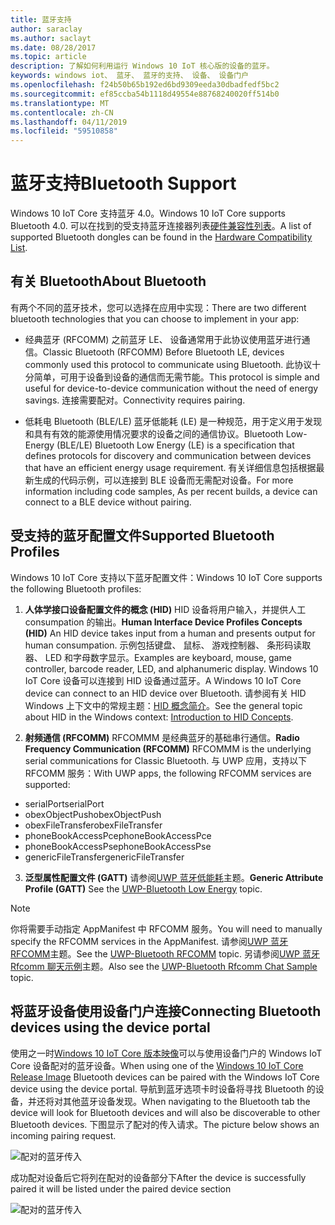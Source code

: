 ```yaml
---
title: 蓝牙支持
author: saraclay
ms.author: saclayt
ms.date: 08/28/2017
ms.topic: article
description: 了解如何利用运行 Windows 10 IoT 核心版的设备的蓝牙。
keywords: windows iot、 蓝牙、 蓝牙的支持、 设备、 设备门户
ms.openlocfilehash: f24b50b65b192ed6bd9309eeda30dbadfedf5bc2
ms.sourcegitcommit: ef85ccba54b1118d49554e88768240020ff514b0
ms.translationtype: MT
ms.contentlocale: zh-CN
ms.lasthandoff: 04/11/2019
ms.locfileid: "59510858"
---
```

# <a name="bluetooth-support"></a><span data-ttu-id="c234f-104">蓝牙支持</span><span class="sxs-lookup"><span data-stu-id="c234f-104">Bluetooth Support</span></span>
<span data-ttu-id="c234f-105">Windows 10 IoT Core 支持蓝牙 4.0。</span><span class="sxs-lookup"><span data-stu-id="c234f-105">Windows 10 IoT Core supports Bluetooth 4.0.</span></span> <span data-ttu-id="c234f-106">可以在找到的受支持蓝牙连接器列表[硬件兼容性列表](../learn-about-hardware/HardwareCompatList.md)。</span><span class="sxs-lookup"><span data-stu-id="c234f-106">A list of supported Bluetooth dongles can be found in the [Hardware Compatibility List](../learn-about-hardware/HardwareCompatList.md).</span></span>

## <a name="about-bluetooth"></a><span data-ttu-id="c234f-107">有关 Bluetooth</span><span class="sxs-lookup"><span data-stu-id="c234f-107">About Bluetooth</span></span>
<span data-ttu-id="c234f-108">有两个不同的蓝牙技术，您可以选择在应用中实现：</span><span class="sxs-lookup"><span data-stu-id="c234f-108">There are two different bluetooth technologies that you can choose to implement in your app:</span></span>

* <span data-ttu-id="c234f-109">经典蓝牙 (RFCOMM) 之前蓝牙 LE、 设备通常用于此协议使用蓝牙进行通信。</span><span class="sxs-lookup"><span data-stu-id="c234f-109">Classic Bluetooth (RFCOMM) Before Bluetooth LE, devices commonly used this protocol to communicate using Bluetooth.</span></span> <span data-ttu-id="c234f-110">此协议十分简单，可用于设备到设备的通信而无需节能。</span><span class="sxs-lookup"><span data-stu-id="c234f-110">This protocol is simple and useful for device-to-device communication without the need of energy savings.</span></span> <span data-ttu-id="c234f-111">连接需要配对。</span><span class="sxs-lookup"><span data-stu-id="c234f-111">Connectivity requires pairing.</span></span>

* <span data-ttu-id="c234f-112">低耗电 Bluetooth (BLE/LE) 蓝牙低能耗 (LE) 是一种规范，用于定义用于发现和具有有效的能源使用情况要求的设备之间的通信协议。</span><span class="sxs-lookup"><span data-stu-id="c234f-112">Bluetooth Low-Energy (BLE/LE) Bluetooth Low Energy (LE) is a specification that defines protocols for discovery and communication between devices that have an efficient energy usage requirement.</span></span> <span data-ttu-id="c234f-113">有关详细信息包括根据最新生成的代码示例，可以连接到 BLE 设备而无需配对设备。</span><span class="sxs-lookup"><span data-stu-id="c234f-113">For more information including code samples, As per recent builds, a device can connect to a BLE device without pairing.</span></span>

## <a name="supported-bluetooth-profiles"></a><span data-ttu-id="c234f-114">受支持的蓝牙配置文件</span><span class="sxs-lookup"><span data-stu-id="c234f-114">Supported Bluetooth Profiles</span></span>
<span data-ttu-id="c234f-115">Windows 10 IoT Core 支持以下蓝牙配置文件：</span><span class="sxs-lookup"><span data-stu-id="c234f-115">Windows 10 IoT Core supports the following Bluetooth profiles:</span></span>

1.  <span data-ttu-id="c234f-116">**人体学接口设备配置文件的概念 (HID)** HID 设备将用户输入，并提供人工 consumpation 的输出。</span><span class="sxs-lookup"><span data-stu-id="c234f-116">**Human Interface Device Profiles Concepts (HID)** An HID device takes input from a human and presents output for human consumpation.</span></span> <span data-ttu-id="c234f-117">示例包括键盘、 鼠标、 游戏控制器、 条形码读取器、 LED 和字母数字显示。</span><span class="sxs-lookup"><span data-stu-id="c234f-117">Examples are keyboard, mouse, game controller, barcode reader, LED, and alphanumeric display.</span></span> <span data-ttu-id="c234f-118">Windows 10 IoT Core 设备可以连接到 HID 设备通过蓝牙。</span><span class="sxs-lookup"><span data-stu-id="c234f-118">A Windows 10 IoT Core device can connect to an HID device over Bluetooth.</span></span> <span data-ttu-id="c234f-119">请参阅有关 HID Windows 上下文中的常规主题：[HID 概念简介](https://docs.microsoft.com/windows-hardware/drivers/hid/introduction-to-hid-concepts)。</span><span class="sxs-lookup"><span data-stu-id="c234f-119">See the general topic about HID in the Windows context: [Introduction to HID Concepts](https://docs.microsoft.com/windows-hardware/drivers/hid/introduction-to-hid-concepts).</span></span> 

2.  <span data-ttu-id="c234f-120">**射频通信 (RFCOMM)** RFCOMMM 是经典蓝牙的基础串行通信。</span><span class="sxs-lookup"><span data-stu-id="c234f-120">**Radio Frequency Communication (RFCOMM)** RFCOMMM is the underlying serial communications for Classic Bluetooth.</span></span> <span data-ttu-id="c234f-121">与 UWP 应用，支持以下 RFCOMM 服务：</span><span class="sxs-lookup"><span data-stu-id="c234f-121">With UWP apps, the following RFCOMM services are supported:</span></span>

* <span data-ttu-id="c234f-122">serialPort</span><span class="sxs-lookup"><span data-stu-id="c234f-122">serialPort</span></span>
* <span data-ttu-id="c234f-123">obexObjectPush</span><span class="sxs-lookup"><span data-stu-id="c234f-123">obexObjectPush</span></span>
* <span data-ttu-id="c234f-124">obexFileTransfer</span><span class="sxs-lookup"><span data-stu-id="c234f-124">obexFileTransfer</span></span>
* <span data-ttu-id="c234f-125">phoneBookAccessPce</span><span class="sxs-lookup"><span data-stu-id="c234f-125">phoneBookAccessPce</span></span>
* <span data-ttu-id="c234f-126">phoneBookAccessPse</span><span class="sxs-lookup"><span data-stu-id="c234f-126">phoneBookAccessPse</span></span>
* <span data-ttu-id="c234f-127">genericFileTransfer</span><span class="sxs-lookup"><span data-stu-id="c234f-127">genericFileTransfer</span></span>

3. <span data-ttu-id="c234f-128">**泛型属性配置文件 (GATT)** 请参阅[UWP 蓝牙低能耗](https://docs.microsoft.com/windows/uwp/devices-sensors/bluetooth-low-energy-overview)主题。</span><span class="sxs-lookup"><span data-stu-id="c234f-128">**Generic Attribute Profile (GATT)** See the [UWP-Bluetooth Low Energy](https://docs.microsoft.com/windows/uwp/devices-sensors/bluetooth-low-energy-overview) topic.</span></span> 

> [!NOTE]
> <span data-ttu-id="c234f-129">你将需要手动指定 AppManifest 中 RFCOMM 服务。</span><span class="sxs-lookup"><span data-stu-id="c234f-129">You will need to manually specify the RFCOMM services in the AppManifest.</span></span>  <span data-ttu-id="c234f-130">请参阅[UWP 蓝牙 RFCOMM](https://docs.microsoft.com/windows/uwp/devices-sensors/send-or-receive-files-with-rfcomm)主题。</span><span class="sxs-lookup"><span data-stu-id="c234f-130">See the [UWP-Bluetooth RFCOMM](https://docs.microsoft.com/windows/uwp/devices-sensors/send-or-receive-files-with-rfcomm) topic.</span></span> <span data-ttu-id="c234f-131">另请参阅[UWP 蓝牙 Rfcomm 聊天示例](https://github.com/Microsoft/Windows-universal-samples/tree/master/Samples/BluetoothRfcommChat)主题。</span><span class="sxs-lookup"><span data-stu-id="c234f-131">Also see the [UWP-Bluetooth Rfcomm Chat Sample](https://github.com/Microsoft/Windows-universal-samples/tree/master/Samples/BluetoothRfcommChat) topic.</span></span>

## <a name="connecting-bluetooth-devices-using-the-device-portal"></a><span data-ttu-id="c234f-132">将蓝牙设备使用设备门户连接</span><span class="sxs-lookup"><span data-stu-id="c234f-132">Connecting Bluetooth devices using the device portal</span></span>
<span data-ttu-id="c234f-133">使用之一时[Windows 10 IoT Core 版本映像](https://developer.microsoft.com/en-us/windows/iot/downloads)可以与使用设备门户的 Windows IoT Core 设备配对的蓝牙设备。</span><span class="sxs-lookup"><span data-stu-id="c234f-133">When using one of the [Windows 10 IoT Core Release Image](https://developer.microsoft.com/en-us/windows/iot/downloads) Bluetooth devices can be paired with the Windows IoT Core device using the device portal.</span></span> <span data-ttu-id="c234f-134">导航到蓝牙选项卡时设备将寻找 Bluetooth 的设备，并还将对其他蓝牙设备发现。</span><span class="sxs-lookup"><span data-stu-id="c234f-134">When navigating to the Bluetooth tab the device will look for Bluetooth devices and will also be discoverable to other Bluetooth devices.</span></span> <span data-ttu-id="c234f-135">下图显示了配对的传入请求。</span><span class="sxs-lookup"><span data-stu-id="c234f-135">The picture below shows an incoming pairing request.</span></span> 

![配对的蓝牙传入](../media/Bluetooth/Portal_BT_2.png)

<span data-ttu-id="c234f-137">成功配对设备后它将列在配对的设备部分下</span><span class="sxs-lookup"><span data-stu-id="c234f-137">After the device is successfully paired it will be listed under the paired device section</span></span> 

![配对的蓝牙传入](../media/Bluetooth/Portal_BT_3.png)
